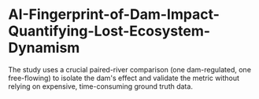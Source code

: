 # AI-Fingerprint-of-Dam-Impact-Quantifying-Lost-Ecosystem-Dynamism
The study uses a crucial paired-river comparison (one dam-regulated, one free-flowing) to isolate the dam's effect and validate the metric without relying on expensive, time-consuming ground truth data.
